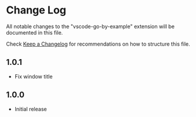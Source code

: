 # Change Log

All notable changes to the "vscode-go-by-example" extension will be documented in this file.

Check [Keep a Changelog](http://keepachangelog.com/) for recommendations on how to structure this file.

## 1.0.1

 - Fix window title

## 1.0.0

- Initial release